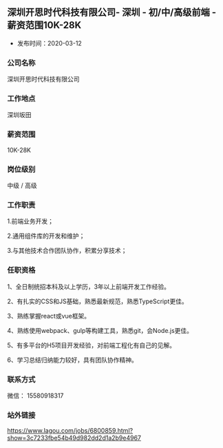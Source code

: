 ## 深圳开思时代科技有限公司- 深圳 - 初/中/高级前端 - 薪资范围10K-28K
- 发布时间：2020-03-12
### 公司名称
深圳开思时代科技有限公司

### 工作地点
深圳坂田

### 薪资范围
10K-28K

### 岗位级别
中级 / 高级

### 工作职责
1.前端业务开发；

2.通用组件库的开发和维护；

3.与其他技术合作团队协作，积累分享技术；

### 任职资格
1、全日制统招本科及以上学历，3年以上前端开发工作经验。

2、有扎实的CSS和JS基础，熟悉最新规范，熟悉TypeScript更佳。

3、熟练掌握react或vue框架。

4、熟练使用webpack、gulp等构建工具，熟悉git，会Node.js更佳。

5、有多平台的H5项目开发经验，对前端工程化有自己的见解。

6、学习总结归纳能力较好，具有团队协作精神。

### 联系方式
微信： 15580918317

### 站外链接
https://www.lagou.com/jobs/6800859.html?show=3c7233fbe54b49d982dd2d1a2b9e4967

